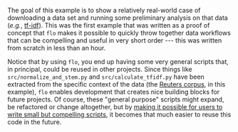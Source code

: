 The goal of this example is to show a relatively real-world case of
downloading a data set and running some preliminary analysis on that
data (*e.g.*,
[tf-idf](http://en.wikipedia.org/wiki/Tf%E2%80%93idf)). This was the
first example that was written as a proof of concept that `flo` makes
it possible to quickly throw together data workflows that can be
compelling and useful in very short order --- this was written from
scratch in less than an hour.

Notice that by using `flo`, you end up having some very general
scripts that, in principal, could be reused in other projects. Since
things like `src/normalize_and_stem.py` and `src/calculate_tfidf.py`
have been extracted from the specific context of the data (the
[Reuters corpus](http://www.daviddlewis.com/resources/testcollections/reuters21578/),
in this example), `flo` enables development that creates nice building
blocks for future projects. Of course, these "general purpose" scripts
might expand, be refactored or change altogether, but by
[making it possible for users to write small but compelling scripts](../../#op-ed),
it becomes that much easier to reuse this code in the future.
